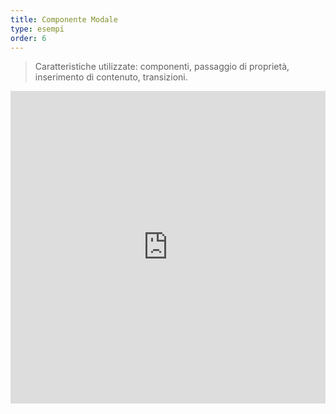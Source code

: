 ```yaml
---
title: Componente Modale
type: esempi
order: 6
---
```


> Caratteristiche utilizzate: componenti, passaggio di proprietà, inserimento di contenuto, transizioni.

<iframe width="100%" height="500" src="https://jsfiddle.net/yyx990803/msx42stu/embedded/result,html,js,css" allowfullscreen="allowfullscreen" frameborder="0"></iframe>
